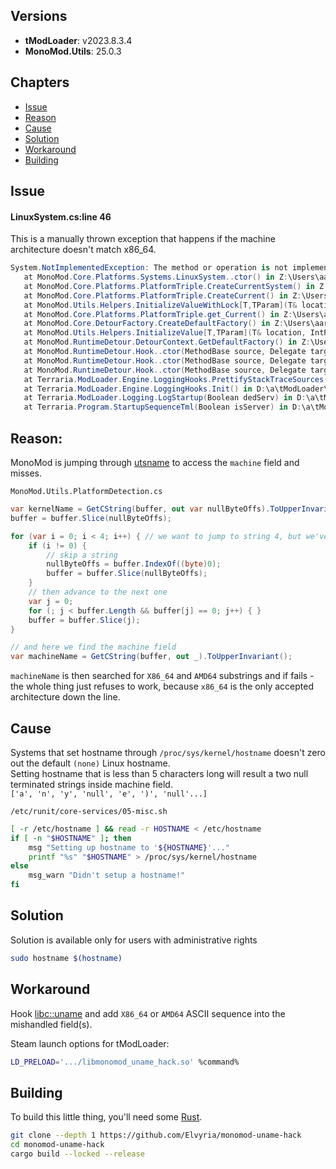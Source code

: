 ## Versions
* **tModLoader**: v2023.8.3.4
* **MonoMod.Utils**: 25.0.3

## Chapters
* [Issue](#issue)
* [Reason](#reason)
* [Cause](#cause)
* [Solution](#solution)
* [Workaround](#workaround)
* [Building](#building)

## Issue 
#### LinuxSystem.cs:line 46
This is a manually thrown exception that happens if the machine architecture doesn't match x86_64.
```cs
System.NotImplementedException: The method or operation is not implemented.
   at MonoMod.Core.Platforms.Systems.LinuxSystem..ctor() in Z:\Users\aaron\Source\Repos\MonoModReorg\MonoMod\src\MonoMod.Core\Platforms\Systems\LinuxSystem.cs:line 46
   at MonoMod.Core.Platforms.PlatformTriple.CreateCurrentSystem() in Z:\Users\aaron\Source\Repos\MonoModReorg\MonoMod\src\MonoMod.Core\Platforms\PlatformTriple.cs:line 83
   at MonoMod.Core.Platforms.PlatformTriple.CreateCurrent() in Z:\Users\aaron\Source\Repos\MonoModReorg\MonoMod\src\MonoMod.Core\Platforms\PlatformTriple.cs:line 116
   at MonoMod.Utils.Helpers.InitializeValueWithLock[T,TParam](T& location, Object lock, IntPtr init, TParam obj) in Z:\Users\aaron\Source\Repos\MonoModReorg\MonoMod\src\MonoMod.Utils\Helpers.cs:line 187
   at MonoMod.Core.Platforms.PlatformTriple.get_Current() in Z:\Users\aaron\Source\Repos\MonoModReorg\MonoMod\src\MonoMod.Core\Platforms\PlatformTriple.cs:line 113
   at MonoMod.Core.DetourFactory.CreateDefaultFactory() in Z:\Users\aaron\Source\Repos\MonoModReorg\MonoMod\src\MonoMod.Core\IDetourFactory.cs:line 80
   at MonoMod.Utils.Helpers.InitializeValue[T,TParam](T& location, IntPtr init, TParam obj) in Z:\Users\aaron\Source\Repos\MonoModReorg\MonoMod\src\MonoMod.Utils\Helpers.cs:line 178
   at MonoMod.RuntimeDetour.DetourContext.GetDefaultFactory() in Z:\Users\aaron\Source\Repos\MonoModReorg\MonoMod\src\MonoMod.RuntimeDetour\DetourContext.cs:line 104
   at MonoMod.RuntimeDetour.Hook..ctor(MethodBase source, Delegate target, DetourConfig config, Boolean applyByDefault) in Z:\Users\aaron\Source\Repos\MonoModReorg\MonoMod\src\MonoMod.RuntimeDetour\Hook.cs:line 410
   at MonoMod.RuntimeDetour.Hook..ctor(MethodBase source, Delegate target, DetourConfig config) in Z:\Users\aaron\Source\Repos\MonoModReorg\MonoMod\src\MonoMod.RuntimeDetour\Hook.cs:line 378
   at MonoMod.RuntimeDetour.Hook..ctor(MethodBase source, Delegate target) in Z:\Users\aaron\Source\Repos\MonoModReorg\MonoMod\src\MonoMod.RuntimeDetour\Hook.cs:line 320
   at Terraria.ModLoader.Engine.LoggingHooks.PrettifyStackTraceSources() in D:\a\tModLoader\tModLoader\src\tModLoader\Terraria\ModLoader\Engine\LoggingHooks.cs:line 73
   at Terraria.ModLoader.Engine.LoggingHooks.Init() in D:\a\tModLoader\tModLoader\src\tModLoader\Terraria\ModLoader\Engine\LoggingHooks.cs:line 17
   at Terraria.ModLoader.Logging.LogStartup(Boolean dedServ) in D:\a\tModLoader\tModLoader\src\tModLoader\Terraria\ModLoader\Logging.cs:line 93
   at Terraria.Program.StartupSequenceTml(Boolean isServer) in D:\a\tModLoader\tModLoader\src\tModLoader\Terraria\Program.TML.cs:line 284
```

## Reason:
MonoMod is jumping through [utsname](https://man7.org/linux/man-pages/man2/uname.2.html) to access the `machine` field and misses.

`MonoMod.Utils.PlatformDetection.cs`
```cs
var kernelName = GetCString(buffer, out var nullByteOffs).ToUpperInvariant();
buffer = buffer.Slice(nullByteOffs);

for (var i = 0; i < 4; i++) { // we want to jump to string 4, but we've already skipped the text of the first
    if (i != 0) {
        // skip a string
        nullByteOffs = buffer.IndexOf((byte)0);
        buffer = buffer.Slice(nullByteOffs);
    }
    // then advance to the next one
    var j = 0;
    for (; j < buffer.Length && buffer[j] == 0; j++) { }
    buffer = buffer.Slice(j);
}

// and here we find the machine field
var machineName = GetCString(buffer, out _).ToUpperInvariant();
```
`machineName` is then searched for `X86_64` and `AMD64` substrings and if fails - the whole thing just refuses to work, because `x86_64` is the only accepted architecture down the line.

## Cause
Systems that set hostname through `/proc/sys/kernel/hostname` doesn't zero out the default `(none)` Linux hostname.  
Setting hostname that is less than 5 characters long will result a two null terminated strings inside machine field.  
`['a', 'n', 'y', 'null', 'e', ')', 'null'...]`  


`/etc/runit/core-services/05-misc.sh`
```sh
[ -r /etc/hostname ] && read -r HOSTNAME < /etc/hostname
if [ -n "$HOSTNAME" ]; then
    msg "Setting up hostname to '${HOSTNAME}'..."
    printf "%s" "$HOSTNAME" > /proc/sys/kernel/hostname
else
    msg_warn "Didn't setup a hostname!"
fi
```

## Solution
Solution is available only for users with administrative rights
```sh
sudo hostname $(hostname)
```

## Workaround
Hook [libc::uname](https://man7.org/linux/man-pages/man2/uname.2.html) and add `X86_64` or `AMD64` ASCII sequence into the mishandled field(s).

Steam launch options for tModLoader:
```sh
LD_PRELOAD='.../libmonomod_uname_hack.so' %command%
``````


## Building
To build this little thing, you'll need some [Rust](https://www.rust-lang.org/).

```sh
git clone --depth 1 https://github.com/Elvyria/monomod-uname-hack
cd monomod-uname-hack
cargo build --locked --release
```

